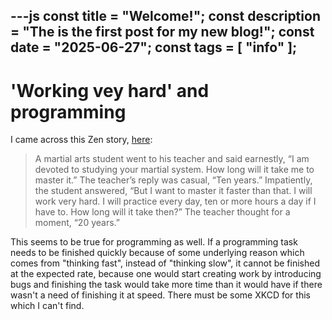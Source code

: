 ---js
const title = "Welcome!";
const description = "The is the first post for my new blog!";
const date = "2025-06-27";
const tags = [ "info" ];
---
# 'Working vey hard' and programming

I came across this Zen story, [here](https://sofoarchon.com/10-short-zen-stories/):

> A martial arts student went to his teacher and said earnestly, “I am devoted to studying your martial system.
> How long will it take me to master it.” The teacher’s reply was casual, “Ten years.” Impatiently, the student answered,
> “But I want to master it faster than that. I will work very hard. I will practice every day, ten or more hours a day if I have to. How long will it take then?”
> The teacher thought for a moment, “20 years.”

This seems to be true for programming as well. If a programming task needs to be finished quickly because of some underlying reason which comes from "thinking fast", instead of "thinking slow", it cannot be finished at the expected rate, because one would start creating work by introducing bugs and finishing the task would take more time than it would have if there wasn't a need of finishing it at speed.  There must be some XKCD for this which I can't find.
